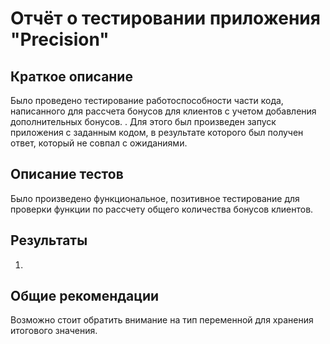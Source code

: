 # Отчёт о тестировании приложения "Precision"

## Краткое описание

Было проведено тестирование работоспособности части кода, написанного для рассчета бонусов для клиентов с учетом добавления дополнительных бонусов. . 
Для этого был произведен запуск приложения с заданным кодом, в результате которого был получен ответ, который не совпал с ожиданиями. 

## Описание тестов

Было произведено функциональное, позитивное тестирование для проверки функции по рассчету общего количества бонусов клиентов. 

## Результаты

1. 

## Общие рекомендации

Возможно стоит обратить внимание на тип переменной для хранения итогового значения. 
